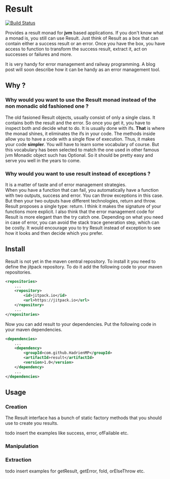 Result
======
[![Build Status](https://travis-ci.org/HadrienMP/result.svg?branch=master)](https://travis-ci.org/HadrienMP/result)


Provides a result monad for **jvm** based applications. If you don't know what a monad is,
you still can use Result. Just think of Result as a box that can contain either a success result or an error.
Once you have the box, you have access to function to transform the success result, 
extract it, act on successes or failures and more.   

It is very handy for error management and railway programming. A blog post will soon describe how it can be
handy as an error management tool.

Why ?
-----
### Why would you want to use the Result monad instead of the non monadic old fashioned one ?
The old fasioned Result objects, usually consist of only a single class. 
It contains both the result and the error. So once you get it, you have to inspect both and decide what to do.
It is usually done with ifs. __That__ is where the monad shines, it eliminates the ifs in your code. 
The methods inside allow you to have a code with a single flow of execution. Thus, it makes your code __simpler__. 
You will have to learn some vocabulary of course. But this vocabulary has been selected to match the one used in other
famous jvm Monadic object such has Optional. So it should be pretty easy and serve you well in the years to come.

### Why would you want to use result instead of exceptions ?
It is a matter of taste and of error management strategies.  
When you have a function that can fail, you automatically have a function with two outputs, success and error.
You can throw exceptions in this case. But then your two outputs have different technologies, return and throw. 
Result proposes a single type: return. I think it makes the signature of your functions more explicit. 
I also think that the error management code for Result is more elegant than the try catch one.
Depending on what you need in case of error, you can avoid the stack trace generation step, which can be costly.
It would encourage you to try Result instead of exception to see how it looks and then decide which you prefer.


Install
-------
Result is not yet in the maven central repository.
To install it you need to define the jitpack repository. To do it add the following
code to your maven repositories.
```xml
<repositories>
    ...
    <repository>
        <id>jitpack.io</id>
        <url>https://jitpack.io</url>
    </repository>
    ...
</repositories>
``` 


Now you can add result to your dependencies. Put the following code 
in your maven dependencies.
```xml
<dependencies>
    ...
    <dependency>
        <groupId>com.github.HadrienMP</groupId>
        <artifactId>result</artifactId>
        <version>1.0</version>
    </dependency>
    ...
</dependencies>
```

Usage
-----
### Creation
The Result interface has a bunch of static factory methods that you should use to create
you results.

todo insert the examples like success, error, ofFailable etc.

### Manipulation
### Extraction
todo insert examples for getResult, getError, fold, orElseThrow etc.